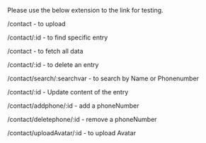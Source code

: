 Please use the below extension to the link for testing.

/contact - to upload

/contact/:id - to find specific entry

/contact - to fetch all data

/contact/:id - to delete an entry

/contact/search/:searchvar - to search by Name or Phonenumber

/contact/:id - Update content of the entry

/contact/addphone/:id - add a phoneNumber

/contact/deletephone/:id - remove a phoneNumber

/contact/uploadAvatar/:id - to upload Avatar
